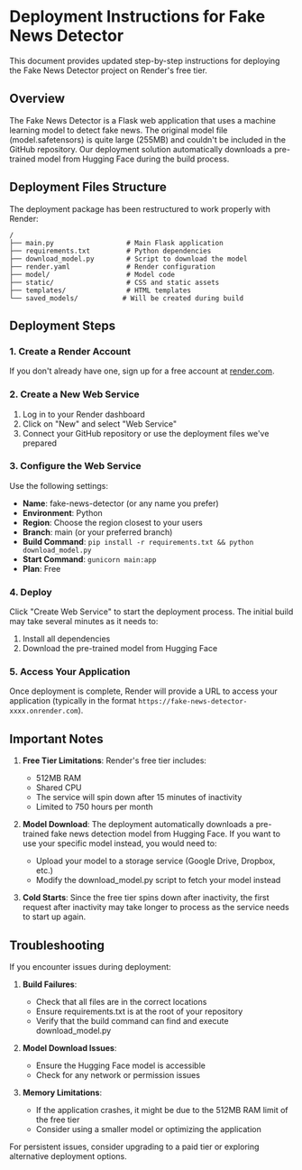 # Deployment Instructions for Fake News Detector

This document provides updated step-by-step instructions for deploying the Fake News Detector project on Render's free tier.

## Overview

The Fake News Detector is a Flask web application that uses a machine learning model to detect fake news. The original model file (model.safetensors) is quite large (255MB) and couldn't be included in the GitHub repository. Our deployment solution automatically downloads a pre-trained model from Hugging Face during the build process.

## Deployment Files Structure

The deployment package has been restructured to work properly with Render:

```
/
├── main.py                  # Main Flask application
├── requirements.txt         # Python dependencies
├── download_model.py        # Script to download the model
├── render.yaml              # Render configuration
├── model/                   # Model code
├── static/                  # CSS and static assets
├── templates/               # HTML templates
└── saved_models/           # Will be created during build
```

## Deployment Steps

### 1. Create a Render Account

If you don't already have one, sign up for a free account at [render.com](https://render.com).

### 2. Create a New Web Service

1. Log in to your Render dashboard
2. Click on "New" and select "Web Service"
3. Connect your GitHub repository or use the deployment files we've prepared

### 3. Configure the Web Service

Use the following settings:
- **Name**: fake-news-detector (or any name you prefer)
- **Environment**: Python
- **Region**: Choose the region closest to your users
- **Branch**: main (or your preferred branch)
- **Build Command**: `pip install -r requirements.txt && python download_model.py`
- **Start Command**: `gunicorn main:app`
- **Plan**: Free

### 4. Deploy

Click "Create Web Service" to start the deployment process. The initial build may take several minutes as it needs to:
1. Install all dependencies
2. Download the pre-trained model from Hugging Face

### 5. Access Your Application

Once deployment is complete, Render will provide a URL to access your application (typically in the format `https://fake-news-detector-xxxx.onrender.com`).

## Important Notes

1. **Free Tier Limitations**: Render's free tier includes:
   - 512MB RAM
   - Shared CPU
   - The service will spin down after 15 minutes of inactivity
   - Limited to 750 hours per month

2. **Model Download**: The deployment automatically downloads a pre-trained fake news detection model from Hugging Face. If you want to use your specific model instead, you would need to:
   - Upload your model to a storage service (Google Drive, Dropbox, etc.)
   - Modify the download_model.py script to fetch your model instead

3. **Cold Starts**: Since the free tier spins down after inactivity, the first request after inactivity may take longer to process as the service needs to start up again.

## Troubleshooting

If you encounter issues during deployment:

1. **Build Failures**: 
   - Check that all files are in the correct locations
   - Ensure requirements.txt is at the root of your repository
   - Verify that the build command can find and execute download_model.py

2. **Model Download Issues**: 
   - Ensure the Hugging Face model is accessible
   - Check for any network or permission issues

3. **Memory Limitations**: 
   - If the application crashes, it might be due to the 512MB RAM limit of the free tier
   - Consider using a smaller model or optimizing the application

For persistent issues, consider upgrading to a paid tier or exploring alternative deployment options.
